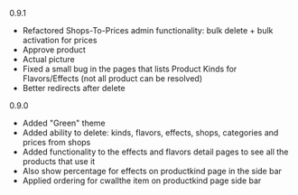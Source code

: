 0.9.1
- Refactored Shops-To-Prices admin functionality: bulk delete + bulk activation for prices
- Approve product
- Actual picture
- Fixed a small bug in the pages that lists Product Kinds for Flavors/Effects (not all product can be resolved)
- Better redirects after delete

0.9.0
- Added "Green" theme
- Added ability to delete: kinds, flavors, effects, shops, categories and prices from shops
- Added functionality to the effects and flavors detail pages to see all the products that use it
- Also show percentage for effects on productkind page in the side bar
- Applied ordering for cwallthe item on productkind page side bar
